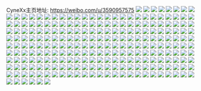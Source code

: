 CyneXx主页地址: https://weibo.com/u/3590957575 
![](https://wx4.sinaimg.cn/mw2000/d609aa07gy1h8wmzy8e77j229k30qqv7.jpg) 
![](https://wx4.sinaimg.cn/mw2000/d609aa07gy1h8wmzwhgzfj22a331jkjm.jpg) 
![](https://wx4.sinaimg.cn/mw2000/d609aa07gy1h8wn006wfxj22a131db2b.jpg) 
![](https://wx4.sinaimg.cn/mw2000/d609aa07gy1h8wn01vk9yj22by33xu0z.jpg) 
![](https://wx4.sinaimg.cn/mw2000/d609aa07gy1h8s0uof55zj21uq2gz7wi.jpg) 
![](https://wx4.sinaimg.cn/mw2000/d609aa07gy1h8s0upxfcsj226l2wv7wj.jpg) 
![](https://wx4.sinaimg.cn/mw2000/d609aa07gy1h8ok9e0ly0j21x02k2qv5.jpg) 
![](https://wx4.sinaimg.cn/mw2000/d609aa07gy1h8ok9dbcf3j21xk2krx6p.jpg) 
![](https://wx4.sinaimg.cn/mw2000/d609aa07gy1h8ok9et0k6j21yz2mne81.jpg) 
![](https://wx4.sinaimg.cn/mw2000/d609aa07gy1h8ok9c690sj21rp2cwe81.jpg) 
![](https://wx4.sinaimg.cn/mw2000/d609aa07gy1h8jvwdy8ndj2293304qv6.jpg) 
![](https://wx4.sinaimg.cn/mw2000/d609aa07gy1h8jvwfzv2jj22am337qv6.jpg) 
![](https://wx4.sinaimg.cn/mw2000/d609aa07gy1h8jvwcvm5zj22a532lnpe.jpg) 
![](https://wx4.sinaimg.cn/mw2000/d609aa07gy1h8iw16escdj21so2eakjm.jpg) 
![](https://wx4.sinaimg.cn/mw2000/d609aa07gy1h8iw183cbgj228y2zcb2c.jpg) 
![](https://wx4.sinaimg.cn/mw2000/d609aa07ly1h7vp2haa4hj21uq2gzhdu.jpg) 
![](https://wx4.sinaimg.cn/mw2000/d609aa07ly1h7vp2j4mytj21xt2l3kjm.jpg) 
![](https://wx4.sinaimg.cn/mw2000/d609aa07ly1h7vp2lelaoj21qb2b47wi.jpg) 
![](https://wx4.sinaimg.cn/mw2000/d609aa07ly1h7vp2mr9k9j21xv2l71kz.jpg) 
![](https://wx4.sinaimg.cn/mw2000/d609aa07ly1h7vp2fmtn5j21zw2nw7wj.jpg) 
![](https://wx4.sinaimg.cn/mw2000/d609aa07ly1h7vp2k58buj21sz2enb2a.jpg) 
![](https://wx4.sinaimg.cn/mw2000/d609aa07ly1h7qtvmqck8j229e30j1kz.jpg) 
![](https://wx4.sinaimg.cn/mw2000/d609aa07ly1h7qtvnxc0ij228y2zyu0y.jpg) 
![](https://wx4.sinaimg.cn/mw2000/d609aa07ly1h7qtvlfr44j22c03401l0.jpg) 
![](https://wx4.sinaimg.cn/mw2000/d609aa07ly1h7qtvp867lj22c03401l0.jpg) 
![](https://wx4.sinaimg.cn/mw2000/d609aa07ly1h7qtvr1gybj20u01404qp.jpg) 
![](https://wx4.sinaimg.cn/mw2000/d609aa07ly1h7qtvqerzrj20u1142b27.jpg) 
![](https://wx4.sinaimg.cn/mw2000/d609aa07ly1h7qtvrhs8uj20u1142x10.jpg) 
![](https://wx4.sinaimg.cn/mw2000/d609aa07ly1h7qtvsmkpgj20tu13swzt.jpg) 
![](https://wx4.sinaimg.cn/mw2000/d609aa07ly1h7qtvs5sa8j20tv13u4hi.jpg) 
![](https://wx4.sinaimg.cn/mw2000/d609aa07ly1h7hqq1guolj21p530pu0y.jpg) 
![](https://wx4.sinaimg.cn/mw2000/d609aa07ly1h7hqq0gnp0j21ol2zihdu.jpg) 
![](https://wx4.sinaimg.cn/mw2000/d609aa07ly1h7fmnz2bi0j21ud2ggws4.jpg) 
![](https://wx4.sinaimg.cn/mw2000/d609aa07ly1h7fmo0an4ij225p2vmqv6.jpg) 
![](https://wx4.sinaimg.cn/mw2000/d609aa07ly1h7fmo2itpgj22762xkb2b.jpg) 
![](https://wx4.sinaimg.cn/mw2000/d609aa07ly1h7fmo6werlj20rj10pwgu.jpg) 
![](https://wx4.sinaimg.cn/mw2000/d609aa07ly1h7fmo9twd0j20tx13w42g.jpg) 
![](https://wx4.sinaimg.cn/mw2000/d609aa07ly1h7fmofybmej20u11421kx.jpg) 
![](https://wx4.sinaimg.cn/mw2000/d609aa07gy1h62jier9q1j22bw33vhdu.jpg) 
![](https://wx4.sinaimg.cn/mw2000/d609aa07gy1h62jig52jgj21j321ftzd.jpg) 
![](https://wx4.sinaimg.cn/mw2000/d609aa07gy1h62jihc2hwj222f2r8npd.jpg) 
![](https://wx4.sinaimg.cn/mw2000/d609aa07ly1h4bf8g65orj229y319x6r.jpg) 
![](https://wx4.sinaimg.cn/mw2000/d609aa07ly1h4bf8b8o2vj22a631k1kz.jpg) 
![](https://wx4.sinaimg.cn/mw2000/d609aa07ly1h426nanayhj20tc134ke0.jpg) 
![](https://wx4.sinaimg.cn/mw2000/d609aa07ly1h426nddbj2j20tt13r1b2.jpg) 
![](https://wx4.sinaimg.cn/mw2000/d609aa07ly1h426nol7k0j21zj2ndb2b.jpg) 
![](https://wx4.sinaimg.cn/mw2000/d609aa07ly1h426nj9ybkj21ut2h5u0y.jpg) 
![](https://wx4.sinaimg.cn/mw2000/d609aa07ly1h3w6gq4xwtj21ra2cdhdt.jpg) 
![](https://wx4.sinaimg.cn/mw2000/d609aa07ly1h3w6grdtqbj21ka2321kx.jpg) 
![](https://wx4.sinaimg.cn/mw2000/d609aa07ly1h3mtnsknoej22022o27wi.jpg) 
![](https://wx4.sinaimg.cn/mw2000/d609aa07ly1h3mtnv12kqj224v2ui4qq.jpg) 
![](https://wx4.sinaimg.cn/mw2000/d609aa07ly1h3mtnvzlbjj21xl2ks4qq.jpg) 
![](https://wx4.sinaimg.cn/mw2000/d609aa07ly1h3mtnrittwj21zg2na1ky.jpg) 
![](https://wx4.sinaimg.cn/mw2000/d609aa07ly1h3mtnwfoi5j211c1ds0zp.jpg) 
![](https://wx4.sinaimg.cn/mw2000/d609aa07ly1h3mtntwgjwj23402c04qs.jpg) 
![](https://wx4.sinaimg.cn/mw2000/d609aa07gy1h3dxpekbn9j20yj1a1qto.jpg) 
![](https://wx4.sinaimg.cn/mw2000/d609aa07gy1h3dxpg5vfdj20xy199qin.jpg) 
![](https://wx4.sinaimg.cn/mw2000/d609aa07gy1h3dxpbqn5zj20xe18j7gn.jpg) 
![](https://wx4.sinaimg.cn/mw2000/d609aa07ly1h34jhfanadj224p2u9kjm.jpg) 
![](https://wx4.sinaimg.cn/mw2000/d609aa07ly1h301n1qbjtj20wj17e4qp.jpg) 
![](https://wx4.sinaimg.cn/mw2000/d609aa07ly1h301n5zhzhj20tu13s7ur.jpg) 
![](https://wx4.sinaimg.cn/mw2000/d609aa07ly1h301n8oluij20tu13skj6.jpg) 
![](https://wx4.sinaimg.cn/mw2000/d609aa07ly1h301nakyajj20mi0u0k88.jpg) 
![](https://wx4.sinaimg.cn/mw2000/d609aa07ly1h301myizqij20tu13shd0.jpg) 
![](https://wx4.sinaimg.cn/mw2000/d609aa07ly1h301ncrwpsj20tx13x1kx.jpg) 
![](https://wx4.sinaimg.cn/mw2000/d609aa07ly1h2t54kw08bj227w2yjnpf.jpg) 
![](https://wx4.sinaimg.cn/mw2000/d609aa07ly1h2modsjpbej23402c04qr.jpg) 
![](https://wx4.sinaimg.cn/mw2000/d609aa07ly1h2modtq3u2j20tu13uk0o.jpg) 
![](https://wx4.sinaimg.cn/mw2000/d609aa07ly1h2modop6wvj21560twakz.jpg) 
![](https://wx4.sinaimg.cn/mw2000/d609aa07ly1h2modyfqhsj23402c0b2a.jpg) 
![](https://wx4.sinaimg.cn/mw2000/d609aa07ly1h03zsmyuw4j21ac1uc7wh.jpg) 
![](https://wx4.sinaimg.cn/mw2000/d609aa07ly1gzsf2wzgyaj23402c0npg.jpg) 
![](https://wx4.sinaimg.cn/mw2000/d609aa07ly1gzegf6egjrj23402c07wk.jpg) 
![](https://wx4.sinaimg.cn/mw2000/d609aa07ly1gzegf97rftj22c0340b2c.jpg) 
![](https://wx4.sinaimg.cn/mw2000/d609aa07ly1gzegfb68n4j22b132p1l0.jpg) 
![](https://wx4.sinaimg.cn/mw2000/d609aa07ly1gzegfcyo6hj22c0340u0z.jpg) 
![](https://wx4.sinaimg.cn/mw2000/d609aa07ly1gy7s41qilij226v2x7qv6.jpg) 
![](https://wx4.sinaimg.cn/mw2000/d609aa07ly1gy7s43d841j22tl246u0y.jpg) 
![](https://wx4.sinaimg.cn/mw2000/d609aa07ly1gy7s4f6n6ej213h0tm4fw.jpg) 
![](https://wx4.sinaimg.cn/mw2000/d609aa07ly1gy7s4njiczj20tp13mnf6.jpg) 
![](https://wx4.sinaimg.cn/mw2000/d609aa07ly1gwrtpksl5uj220q2p0qv6.jpg) 
![](https://wx4.sinaimg.cn/mw2000/d609aa07ly1gwrtplkj0aj21sv2eh7wi.jpg) 
![](https://wx4.sinaimg.cn/mw2000/d609aa07ly1gwrtpm4e88j20u0140x1i.jpg) 
![](https://wx4.sinaimg.cn/mw2000/d609aa07ly1gwrtpoeyy7j20xc3i9npd.jpg) 
![](https://wx4.sinaimg.cn/mw2000/d609aa07ly1gwid5sp7ncj21sb2dr4qp.jpg) 
![](https://wx4.sinaimg.cn/mw2000/d609aa07ly1gwid5tf5ytj21sb2drx6p.jpg) 
![](https://wx4.sinaimg.cn/mw2000/d609aa07ly1gvzpt2hrk4j22222qqu0y.jpg) 
![](https://wx4.sinaimg.cn/mw2000/d609aa07ly1gvzpt1nmv9j228z2zz7wj.jpg) 
![](https://wx4.sinaimg.cn/mw2000/d609aa07ly1gvzpt0d93kj22562uyb2b.jpg) 
![](https://wx4.sinaimg.cn/mw2000/d609aa07ly1gvzpt3l061j220b2ofe82.jpg) 
![](https://wx4.sinaimg.cn/mw2000/d609aa07ly1gvzptam9r1j223r2t1kjm.jpg) 
![](https://wx4.sinaimg.cn/mw2000/d609aa07ly1gvzptc6hsfj22bx2bx4qq.jpg) 
![](https://wx4.sinaimg.cn/mw2000/d609aa07ly1gvzpt5hpkaj22c0340e82.jpg) 
![](https://wx4.sinaimg.cn/mw2000/d609aa07ly1gvzpt7l1ykj224j2u1u0y.jpg) 
![](https://wx4.sinaimg.cn/mw2000/d609aa07ly1gvzpt965msj224v2ui7wi.jpg) 
![](https://wx4.sinaimg.cn/mw2000/d609aa07ly1gtj00w1zw9j21900u0jyd.jpg) 
![](https://wx4.sinaimg.cn/mw2000/d609aa07ly1gtj00whu7pj21900u0tfw.jpg) 
![](https://wx4.sinaimg.cn/mw2000/d609aa07ly1gtiq1vxepej20u0140gz3.jpg) 
![](https://wx4.sinaimg.cn/mw2000/d609aa07ly1gtipvwl86yj20u0140qe8.jpg) 
![](https://wx4.sinaimg.cn/mw2000/d609aa07ly1gtipuyy100j21400u01ag.jpg) 
![](https://wx4.sinaimg.cn/mw2000/d609aa07ly1gtipuxcdfij21400u0tri.jpg) 
![](https://wx4.sinaimg.cn/mw2000/d609aa07ly1gtipv066gij20u0140qlz.jpg) 
![](https://wx4.sinaimg.cn/mw2000/d609aa07ly1gtipuvghigj21400u0tpt.jpg) 
![](https://wx4.sinaimg.cn/mw2000/d609aa07ly1gtipv0xzrgj20u0140k5b.jpg) 
![](https://wx4.sinaimg.cn/mw2000/d609aa07ly1gtipv1tsioj20u0140wvc.jpg) 
![](https://wx4.sinaimg.cn/mw2000/d609aa07ly1gtiq07ie82j20u0140n9h.jpg) 
![](https://wx4.sinaimg.cn/mw2000/d609aa07ly1gtiq08rm09j20u01404br.jpg) 
![](https://wx4.sinaimg.cn/mw2000/d609aa07ly1gsrdwo6gaij20u0140ag7.jpg) 
![](https://wx4.sinaimg.cn/mw2000/d609aa07ly1gsrdx5py38j213z0u0n5i.jpg) 
![](https://wx4.sinaimg.cn/mw2000/d609aa07ly1gsrdx4fmiyj21400u044f.jpg) 
![](https://wx4.sinaimg.cn/mw2000/d609aa07ly1gsrdx6fi6gj21410u0ag3.jpg) 
![](https://wx4.sinaimg.cn/mw2000/d609aa07ly1gsrdx72j7zj21400u0jxm.jpg) 
![](https://wx4.sinaimg.cn/mw2000/d609aa07ly1gsrdx4wk8nj20u015wgr2.jpg) 
![](https://wx4.sinaimg.cn/mw2000/d609aa07ly1grw19cxzlwj20u0140af5.jpg) 
![](https://wx4.sinaimg.cn/mw2000/d609aa07ly1grkok4sronj223b2sekjm.jpg) 
![](https://wx4.sinaimg.cn/mw2000/d609aa07ly1grkok5llmlj222a33gb29.jpg) 
![](https://wx4.sinaimg.cn/mw2000/d609aa07ly1gr53rr78tjj21zw2nve83.jpg) 
![](https://wx4.sinaimg.cn/mw2000/d609aa07ly1gquuirx9r7j20u0191wl0.jpg) 
![](https://wx4.sinaimg.cn/mw2000/d609aa07ly1gquuiswboij20u019144u.jpg) 
![](https://wx4.sinaimg.cn/mw2000/d609aa07ly1gqrij4nmd8j20u0191tep.jpg) 
![](https://wx4.sinaimg.cn/mw2000/d609aa07ly1gqrij53axpj20u019144m.jpg) 
![](https://wx4.sinaimg.cn/mw2000/d609aa07ly1gqmuf7y9q0j222x2sn1l0.jpg) 
![](https://wx4.sinaimg.cn/mw2000/d609aa07ly1gqm787bj17j222q343u10.jpg) 
![](https://wx4.sinaimg.cn/mw2000/d609aa07ly1gqm776amepj224m2u5npg.jpg) 
![](https://wx4.sinaimg.cn/mw2000/d609aa07ly1goys9q55naj228u2zs7wk.jpg) 
![](https://wx4.sinaimg.cn/mw2000/d609aa07ly1gnnaol7pwaj213z0u048b.jpg) 
![](https://wx4.sinaimg.cn/mw2000/d609aa07ly1gnewmf9rsnj22ds1z5x6p.jpg) 
![](https://wx4.sinaimg.cn/mw2000/d609aa07ly1gnewme063zj228836c4qr.jpg) 
![](https://wx4.sinaimg.cn/mw2000/d609aa07ly1gkdatd8a47j20u01hck2y.jpg) 
![](https://wx4.sinaimg.cn/mw2000/d609aa07ly1gkdatdoz16j20u01hctj9.jpg) 
![](https://wx4.sinaimg.cn/mw2000/d609aa07ly1gkdate6y6xj20u01hcale.jpg) 
![](https://wx4.sinaimg.cn/mw2000/d609aa07ly1gkdatelm4gj20u0140ws0.jpg) 
![](https://wx4.sinaimg.cn/mw2000/d609aa07ly1gk8pwj2zofj22c0340b2c.jpg) 
![](https://wx4.sinaimg.cn/mw2000/d609aa07ly1gjj9fbopz2j22e22zknpe.jpg) 
![](https://wx4.sinaimg.cn/mw2000/d609aa07ly1gj48ubzhc1j22ds1sc4qr.jpg) 
![](https://wx4.sinaimg.cn/mw2000/d609aa07ly1giztivbz1qj22y51yr1kx.jpg) 
![](https://wx4.sinaimg.cn/mw2000/d609aa07ly1gieizi5i77j222933ex6r.jpg) 
![](https://wx4.sinaimg.cn/mw2000/d609aa07ly1gieizl0xokj221a31xhdv.jpg) 
![](https://wx4.sinaimg.cn/mw2000/d609aa07ly1gieizmgrrmj21zn2zgu0y.jpg) 
![](https://wx4.sinaimg.cn/mw2000/d609aa07ly1gia2vmtk4rj21vg2t5hdt.jpg) 
![](https://wx4.sinaimg.cn/mw2000/d609aa07ly1gia2voc3taj221l32eb2b.jpg) 
![](https://wx4.sinaimg.cn/mw2000/d609aa07ly1gia2vpmjcnj21zw2zuhdu.jpg) 
![](https://wx4.sinaimg.cn/mw2000/d609aa07ly1gfj10whnwhj229g30l1kz.jpg) 
![](https://wx4.sinaimg.cn/mw2000/d609aa07ly1gfiw6iilrdj228w2zv1kz.jpg) 
![](https://wx4.sinaimg.cn/mw2000/d609aa07ly1gfec2dbufaj20u0140jy3.jpg) 
![](https://wx4.sinaimg.cn/mw2000/d609aa07ly1gf521fkfqrj22c02c0kjm.jpg) 
![](https://wx4.sinaimg.cn/mw2000/d609aa07ly1gf521wm7xxj22c02c0e82.jpg) 
![](https://wx4.sinaimg.cn/mw2000/d609aa07ly1gf5220d96mj22c02c01ky.jpg) 
![](https://wx4.sinaimg.cn/mw2000/d609aa07ly1gf52233ny2j22c02c0qv6.jpg) 
![](https://wx4.sinaimg.cn/mw2000/d609aa07ly1gf3xgqla6jj20u00u010k.jpg) 
![](https://wx4.sinaimg.cn/mw2000/d609aa07ly1geot5bdqxxj22c037enpe.jpg) 
![](https://wx4.sinaimg.cn/mw2000/d609aa07ly1gdwbin8026j22c0340kjm.jpg) 
![](https://wx4.sinaimg.cn/mw2000/d609aa07ly1gdwbiosbwxj22c0340x6p.jpg) 
![](https://wx4.sinaimg.cn/mw2000/d609aa07ly1gdwbilhtlij22c0340kjm.jpg) 
![](https://wx4.sinaimg.cn/mw2000/d609aa07ly1gdwbik3f35j22c0340hdu.jpg) 
![](https://wx4.sinaimg.cn/mw2000/d609aa07ly1gdpc5dj1mwj21sc2bqb2a.jpg) 
![](https://wx4.sinaimg.cn/mw2000/d609aa07ly1gdpc7hwotsj21sc2bqu0x.jpg) 
![](https://wx4.sinaimg.cn/mw2000/d609aa07ly1gdj2sbubvfj21sc2ds7wh.jpg) 
![](https://wx4.sinaimg.cn/mw2000/d609aa07ly1gdi69ftm9zj20u0190wiv.jpg) 
![](https://wx4.sinaimg.cn/mw2000/d609aa07ly1gcydjnbw85j216o1kw1kx.jpg) 
![](https://wx4.sinaimg.cn/mw2000/d609aa07ly1gcydjmn75jj214z1in7qw.jpg) 
![](https://wx4.sinaimg.cn/mw2000/d609aa07ly1gbt2ai0s9oj20u0190qdi.jpg) 
![](https://wx4.sinaimg.cn/mw2000/d609aa07ly1g97ej75tjtj20qo0zk781.jpg) 
![](https://wx4.sinaimg.cn/mw2000/d609aa07ly1g97ej7jlfzj20u00u0q72.jpg) 
![](https://wx4.sinaimg.cn/mw2000/d609aa07ly1g97ej7uqg4j20qo0zkq69.jpg) 
![](https://wx4.sinaimg.cn/mw2000/d609aa07ly1g97ej8gxv0j20pp0y9n22.jpg) 
![](https://wx4.sinaimg.cn/mw2000/d609aa07ly1g97ej6uz6kj20qo0zk421.jpg) 
![](https://wx4.sinaimg.cn/mw2000/d609aa07ly1g97ej8pcz3j20qo0zkad4.jpg) 
![](https://wx4.sinaimg.cn/mw2000/d609aa07ly1g97ej8y57oj20ez0qo41g.jpg) 
![](https://wx4.sinaimg.cn/mw2000/d609aa07ly1g97ej9hs5qj20qo0zk43k.jpg) 
![](https://wx4.sinaimg.cn/mw2000/d609aa07ly1g97ej97mivj20zk0qotdu.jpg) 
![](https://wx4.sinaimg.cn/mw2000/d609aa07ly1g97elqm037j20v00n9wkx.jpg) 
![](https://wx4.sinaimg.cn/mw2000/d609aa07ly1g92f684qxoj20u0190dmj.jpg) 
![](https://wx4.sinaimg.cn/mw2000/d609aa07ly1g92f6ajgs3j20u0190am6.jpg) 
![](https://wx4.sinaimg.cn/mw2000/d609aa07ly1g8l98rmgnyj213x0u0dq8.jpg) 
![](https://wx4.sinaimg.cn/mw2000/d609aa07ly1g8kab1bqcjj20u0140qak.jpg) 
![](https://wx4.sinaimg.cn/mw2000/d609aa07ly1g7xhhzw9gbj20u0190thb.jpg) 
![](https://wx4.sinaimg.cn/mw2000/d609aa07ly1g7lptkkod4j20qo0nmwmf.jpg) 
![](https://wx4.sinaimg.cn/mw2000/d609aa07ly1g7lptktt9cj20qo0ocgs1.jpg) 
![](https://wx4.sinaimg.cn/mw2000/d609aa07ly1g7lptkb6z7j20qo0vntfy.jpg) 
![](https://wx4.sinaimg.cn/mw2000/d609aa07ly1g7be1687awj215o1q6qpe.jpg) 
![](https://wx4.sinaimg.cn/mw2000/d609aa07ly1g7be17ola9j215o1qie39.jpg) 
![](https://wx4.sinaimg.cn/mw2000/d609aa07ly1g7be185idjj215o1qikda.jpg) 
![](https://wx4.sinaimg.cn/mw2000/d609aa07ly1g78gjuai3rj215o1qiqko.jpg) 
![](https://wx4.sinaimg.cn/mw2000/d609aa07ly1g78gjtwkrdj215o1qiqm8.jpg) 
![](https://wx4.sinaimg.cn/mw2000/d609aa07ly1g6jzxt3ftuj21ss2p7b29.jpg) 
![](https://wx4.sinaimg.cn/mw2000/d609aa07ly1g62rda3jnnj231t217kig.jpg) 
![](https://wx4.sinaimg.cn/mw2000/d609aa07ly1g5zloxr6h3j21kw16m7wh.jpg) 
![](https://wx4.sinaimg.cn/mw2000/d609aa07ly1g5k1qny815j21sc2dsx6p.jpg) 
![](https://wx4.sinaimg.cn/mw2000/d609aa07ly1g5k1qooru4j21sc2dsu0x.jpg) 
![](https://wx4.sinaimg.cn/mw2000/d609aa07ly1g5k1qms2txj21sc2ds1ky.jpg) 
![](https://wx4.sinaimg.cn/mw2000/d609aa07ly1g4qf0dzrwvj20u0190n4g.jpg) 
![](https://wx4.sinaimg.cn/mw2000/d609aa07ly1g4qf0egvg6j20u01907a1.jpg) 
![](https://wx4.sinaimg.cn/mw2000/d609aa07ly1g4qf0eripij20u019011g.jpg) 
![](https://wx4.sinaimg.cn/mw2000/d609aa07ly1g4q74qlsowj222n340hdu.jpg) 
![](https://wx4.sinaimg.cn/mw2000/d609aa07ly1g4q74uqu8zj222o340e82.jpg) 
![](https://wx4.sinaimg.cn/mw2000/d609aa07ly1g4q74tnlmyj222o3404qq.jpg) 
![](https://wx4.sinaimg.cn/mw2000/d609aa07ly1g47rqgvs6hj20u0140jyz.jpg) 
![](https://wx4.sinaimg.cn/mw2000/d609aa07ly1g47rqh8mpvj20u014010k.jpg) 
![](https://wx4.sinaimg.cn/mw2000/d609aa07ly1g2zyiitp54j20u0141tk2.jpg) 
![](https://wx4.sinaimg.cn/mw2000/d609aa07ly1g2zyijcfxlj20u013z4a1.jpg) 
![](https://wx4.sinaimg.cn/mw2000/d609aa07ly1g2zyiiaodnj20u0140k3f.jpg) 
![](https://wx4.sinaimg.cn/mw2000/d609aa07ly1g2nb9k5t5mj22c0340h94.jpg) 
![](https://wx4.sinaimg.cn/mw2000/d609aa07ly1g2nb9ie8cfj23402c0qe9.jpg) 
![](https://wx4.sinaimg.cn/mw2000/d609aa07ly1g2iq360y9xj22c0340u0y.jpg) 
![](https://wx4.sinaimg.cn/mw2000/d609aa07ly1g273z1d7ayj20ku1aztkt.jpg) 
![](https://wx4.sinaimg.cn/mw2000/d609aa07ly1g1we1aqb7jj20u00u0aig.jpg) 
![](https://wx4.sinaimg.cn/mw2000/d609aa07ly1g1puek9bk0j22yo4g04qz.jpg) 
![](https://wx4.sinaimg.cn/mw2000/d609aa07ly1g1pudtbceyj22v54aq1l6.jpg) 
![](https://wx4.sinaimg.cn/mw2000/d609aa07ly1g1mdspwu23j22yo4g0x73.jpg) 
![](https://wx4.sinaimg.cn/mw2000/d609aa07ly1g1mdsjcxz0j22wd4ck7wq.jpg) 
![](https://wx4.sinaimg.cn/mw2000/d609aa07ly1g1mdt00juuj22vv4bt1l7.jpg) 
![](https://wx4.sinaimg.cn/mw2000/d609aa07ly1g1mdsvbivxj24g02yo7wq.jpg) 
![](https://wx4.sinaimg.cn/mw2000/d609aa07ly1g1jjxkqwjpj20u019045u.jpg) 
![](https://wx4.sinaimg.cn/mw2000/d609aa07ly1g1jjxis01pj20u0190tf7.jpg) 
![](https://wx4.sinaimg.cn/mw2000/d609aa07ly1g1inv54fb0j20u0190n3z.jpg) 
![](https://wx4.sinaimg.cn/mw2000/d609aa07ly1g13vtd0crmj20u00u00z0.jpg) 
![](https://wx4.sinaimg.cn/mw2000/d609aa07ly1fy3wuxu2rij20qo0zjgrc.jpg) 
![](https://wx4.sinaimg.cn/mw2000/d609aa07ly1fy3wuxfqyjj20ku15q46v.jpg) 
![](https://wx4.sinaimg.cn/mw2000/d609aa07ly1fwttdm1cgfj21sg2dsu10.jpg) 
![](https://wx4.sinaimg.cn/mw2000/d609aa07ly1fwttdz0arlj21sg2dsnpg.jpg) 
![](https://wx4.sinaimg.cn/mw2000/d609aa07ly1fvhct1tpa5j21020qo45l.jpg) 
![](https://wx4.sinaimg.cn/mw2000/d609aa07ly1fvdfufso6yj20qo0zi45z.jpg) 
![](https://wx4.sinaimg.cn/mw2000/d609aa07ly1fva07n6vogj20qo0zin3y.jpg) 
![](https://wx4.sinaimg.cn/mw2000/d609aa07ly1fu4u53b8pgj20qo0zi10w.jpg) 
![](https://wx4.sinaimg.cn/mw2000/d609aa07ly1fu4m3kaqydj20ku0vb1kx.jpg) 
![](https://wx4.sinaimg.cn/mw2000/d609aa07ly1ftwrqsoq1fj20qp0qp78g.jpg) 
![](https://wx4.sinaimg.cn/mw2000/d609aa07ly1fttyf8lm6rj21sg2d1hdt.jpg) 
![](https://wx4.sinaimg.cn/mw2000/d609aa07ly1fts5frw6h7j216o16oe09.jpg) 
![](https://wx4.sinaimg.cn/mw2000/d609aa07ly1ft6wlna0qhj20qn140k0z.jpg) 
![](https://wx4.sinaimg.cn/mw2000/d609aa07ly1fsop3ilek9j20qo0zlajq.jpg) 
![](https://wx4.sinaimg.cn/mw2000/d609aa07ly1fsop5267v6j20qo0zlthv.jpg) 
![](https://wx4.sinaimg.cn/mw2000/d609aa07ly1fskbk60h50j20qo0qo7a5.jpg) 
![](https://wx4.sinaimg.cn/mw2000/d609aa07ly1frk71g2cocj20qo0qptgu.jpg) 
![](https://wx4.sinaimg.cn/mw2000/d609aa07ly1fqx5n463esj213a13ate1.jpg) 
![](https://wx4.sinaimg.cn/mw2000/d609aa07ly1fqvxq7euutj21sg1sge81.jpg) 
![](https://wx4.sinaimg.cn/mw2000/d609aa07ly1fqovw5fx9oj22b7340e83.jpg) 
![](https://wx4.sinaimg.cn/mw2000/d609aa07ly1fqfn8mrepdj20qo0qogr6.jpg) 
![](https://wx4.sinaimg.cn/mw2000/d609aa07ly1fpv3xs4ayrj22c02c0npe.jpg) 
